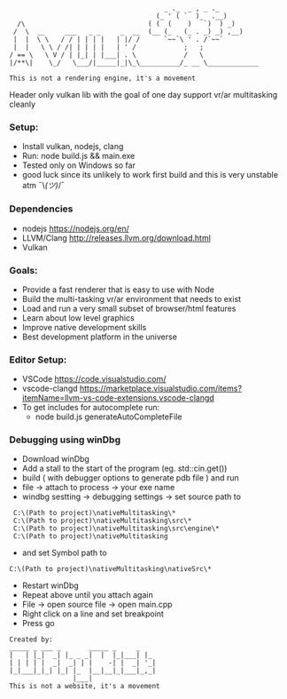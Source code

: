 ```
                                       _ ._  _ , _ ._
                                     (_ ' ( `  )_  .__)
  /\                               ( (  (    )   `)  ) _)
 /  \  __     ___   _ _     _  __  (__ (_   (_ . _) _) ,__)
 |  |  \ \   / / | | | |   | |/ /      `~~`\ ' . /`~~`
 |  |   \ \ / /| | | | |   | ' /            ;   ;
/ == \   \ V / | |_| | |___| . \            /   \ 
|/**\|    \_/   \___/|_____|_|\_\__________/_ __ \_____________

This is not a rendering engine, it's a movement
```
Header only vulkan lib with the goal of one day support vr/ar multitasking cleanly

### Setup:
  - Install vulkan, nodejs, clang
  - Run: node build.js && main.exe
  - Tested only on Windows so far
  - good luck since its unlikely to work first build and this is very unstable atm ¯\\_(ツ)_/¯ 

### Dependencies
  - nodejs https://nodejs.org/en/
  - LLVM/Clang http://releases.llvm.org/download.html
  - Vulkan

### Goals:
  - Provide a fast renderer that is easy to use with Node
  - Build the multi-tasking vr/ar environment that needs to exist 
  - Load and run a very small subset of browser/html features
  - Learn about low level graphics
  - Improve native development skills
  - Best development platform in the universe

### Editor Setup:
 - VSCode https://code.visualstudio.com/
 - vscode-clangd https://marketplace.visualstudio.com/items?itemName=llvm-vs-code-extensions.vscode-clangd
 - To get includes for autocomplete run:
   - node build.js generateAutoCompleteFile

### Debugging using winDbg
 - Download winDbg
 - Add a stall to the start of the program (eg. std::cin.get())
 - build ( with debugger options to generate pdb file ) and run
 - file -> attach to process -> your exe name
 - windbg sestting -> debugging settings -> set source path to 
 ```
  C:\(Path to project)\nativeMultitasking\*
  C:\(Path to project)\nativeMultitasking\src\*
  C:\(Path to project)\nativeMultitasking\src\engine\*
  C:\(Path to project)\nativeMultitasking
 ```
- and set Symbol path to 
```
C:\(Path to project)\nativeMultitasking\nativeSrc\*
```
- Restart winDbg
- Repeat above until you attach again
- File -> open source file -> open main.cpp
- Right click on a line and set breakpoint
- Press go



```
Created by:
_____ _ ___ _       _____ _     _   
|   | |_|  _| |_ _ _|  |  |_|___| |_ 
| | | | |  _|  _| | |    -| |  _| '_|
|_|___|_|_| |_| |_  |__|__|_|___|_,_|
                |___|    
This is not a website, it's a movement
```            